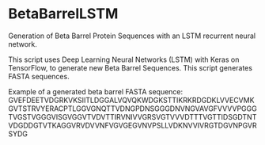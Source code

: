 # BetaBarrelLSTM
Generation of Beta Barrel Protein Sequences with an LSTM recurrent neural network. 

This script uses Deep Learning Neural Networks (LSTM) with Keras on TensorFlow, to generate new Beta Barrel Sequences. This script generates FASTA sequences.

Example of a generated beta barrel FASTA sequence:
GVEFDEETVDGRKVKSIITLDGGALVQVQKWDGKSTTIKRKRDGDKLVVECVMKGVTSTRVYERACPTLGGVGNQTTVDNGPDNSGGGDNVNGVAVGFVVVVPGGGTVGSTVGGGVISGVGGVTVDVTTIRVNIVVGRSVGTVVVDTTTVGTTIDSGDTNTVDGDDGTVTKAGGVRVDVVNFVGVGEGVNVPSLLVDKNVVIVRGTDGVNPGVRSYDG



